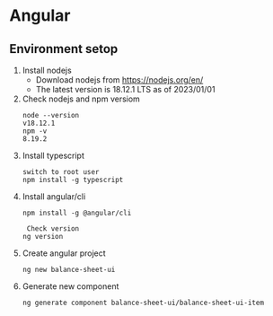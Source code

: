# Angular
## Environment setop
1. Install nodejs
   - Download nodejs from https://nodejs.org/en/
   - The latest version is 18.12.1 LTS as of 2023/01/01
2. Check nodejs and npm versiom
     ```
   node --version
   v18.12.1
   npm -v
   8.19.2
    ```
3. Install typescript
    ```
   switch to root user
   npm install -g typescript
   ```
4. Install angular/cli
    ```
   npm install -g @angular/cli
   ```
   ```
    Check version
   ng version
    ```
5. Create angular project
    ```
   ng new balance-sheet-ui
   ```
6. Generate new component
    ```
   ng generate component balance-sheet-ui/balance-sheet-ui-item
   ```